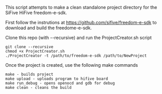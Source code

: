 This script attempts to make a clean standalone project directory for the SiFive HiFive freedom-e-sdk.

First follow the instrutions at https://github.com/sifive/freedom-e-sdk to download and build the freedome-e-sdk.

Clone this repo (with --recursive) and run the ProjectCreator.sh script
```
git clone --recursive 
chmod +x ProjectCreator.sh
./ProjectCreator -t /path/to/freedom-e-sdk /path/to/NewProject
```

Once the project is created, use the following make commands

```
make - builds project
make upload - uploads program to hifive board
make run_debug - opens openocd and gdb for debug
make clean - cleans the build
```
